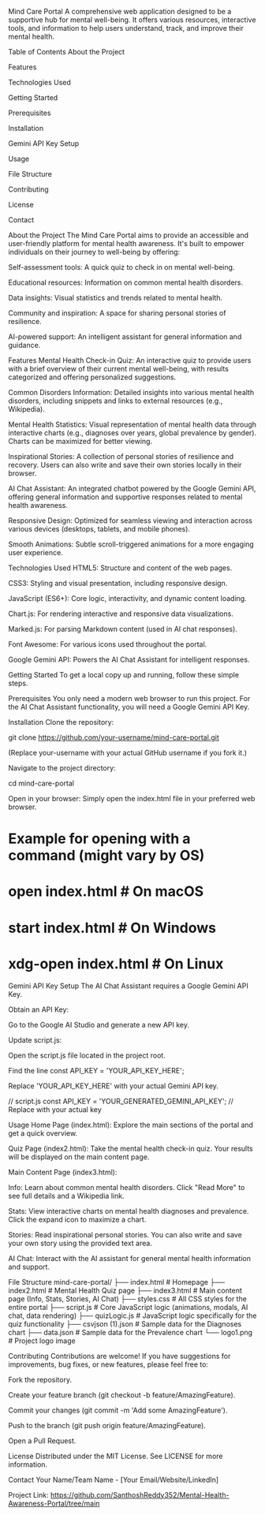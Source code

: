 Mind Care Portal
A comprehensive web application designed to be a supportive hub for mental well-being. It offers various resources, interactive tools, and information to help users understand, track, and improve their mental health.

Table of Contents
About the Project

Features

Technologies Used

Getting Started

Prerequisites

Installation

Gemini API Key Setup

Usage

File Structure

Contributing

License

Contact

About the Project
The Mind Care Portal aims to provide an accessible and user-friendly platform for mental health awareness. It's built to empower individuals on their journey to well-being by offering:

Self-assessment tools: A quick quiz to check in on mental well-being.

Educational resources: Information on common mental health disorders.

Data insights: Visual statistics and trends related to mental health.

Community and inspiration: A space for sharing personal stories of resilience.

AI-powered support: An intelligent assistant for general information and guidance.

Features
Mental Health Check-in Quiz: An interactive quiz to provide users with a brief overview of their current mental well-being, with results categorized and offering personalized suggestions.

Common Disorders Information: Detailed insights into various mental health disorders, including snippets and links to external resources (e.g., Wikipedia).

Mental Health Statistics: Visual representation of mental health data through interactive charts (e.g., diagnoses over years, global prevalence by gender). Charts can be maximized for better viewing.

Inspirational Stories: A collection of personal stories of resilience and recovery. Users can also write and save their own stories locally in their browser.

AI Chat Assistant: An integrated chatbot powered by the Google Gemini API, offering general information and supportive responses related to mental health awareness.

Responsive Design: Optimized for seamless viewing and interaction across various devices (desktops, tablets, and mobile phones).

Smooth Animations: Subtle scroll-triggered animations for a more engaging user experience.

Technologies Used
HTML5: Structure and content of the web pages.

CSS3: Styling and visual presentation, including responsive design.

JavaScript (ES6+): Core logic, interactivity, and dynamic content loading.

Chart.js: For rendering interactive and responsive data visualizations.

Marked.js: For parsing Markdown content (used in AI chat responses).

Font Awesome: For various icons used throughout the portal.

Google Gemini API: Powers the AI Chat Assistant for intelligent responses.

Getting Started
To get a local copy up and running, follow these simple steps.

Prerequisites
You only need a modern web browser to run this project. For the AI Chat Assistant functionality, you will need a Google Gemini API Key.

Installation
Clone the repository:

git clone https://github.com/your-username/mind-care-portal.git


(Replace your-username with your actual GitHub username if you fork it.)

Navigate to the project directory:

cd mind-care-portal


Open in your browser:
Simply open the index.html file in your preferred web browser.

# Example for opening with a command (might vary by OS)
# open index.html  # On macOS
# start index.html # On Windows
# xdg-open index.html # On Linux


Gemini API Key Setup
The AI Chat Assistant requires a Google Gemini API Key.

Obtain an API Key:

Go to the Google AI Studio and generate a new API key.

Update script.js:

Open the script.js file located in the project root.

Find the line const API_KEY = 'YOUR_API_KEY_HERE';

Replace 'YOUR_API_KEY_HERE' with your actual Gemini API key.

// script.js
const API_KEY = 'YOUR_GENERATED_GEMINI_API_KEY'; // Replace with your actual key


Usage
Home Page (index.html): Explore the main sections of the portal and get a quick overview.

Quiz Page (index2.html): Take the mental health check-in quiz. Your results will be displayed on the main content page.

Main Content Page (index3.html):

Info: Learn about common mental health disorders. Click "Read More" to see full details and a Wikipedia link.

Stats: View interactive charts on mental health diagnoses and prevalence. Click the expand icon to maximize a chart.

Stories: Read inspirational personal stories. You can also write and save your own story using the provided text area.

AI Chat: Interact with the AI assistant for general mental health information and support.

File Structure
mind-care-portal/
├── index.html              # Homepage
├── index2.html             # Mental Health Quiz page
├── index3.html             # Main content page (Info, Stats, Stories, AI Chat)
├── styles.css              # All CSS styles for the entire portal
├── script.js               # Core JavaScript logic (animations, modals, AI chat, data rendering)
├── quizLogic.js            # JavaScript logic specifically for the quiz functionality
├── csvjson (1).json        # Sample data for the Diagnoses chart
├── data.json               # Sample data for the Prevalence chart
└── logo1.png               # Project logo image


Contributing
Contributions are welcome! If you have suggestions for improvements, bug fixes, or new features, please feel free to:

Fork the repository.

Create your feature branch (git checkout -b feature/AmazingFeature).

Commit your changes (git commit -m 'Add some AmazingFeature').

Push to the branch (git push origin feature/AmazingFeature).

Open a Pull Request.

License
Distributed under the MIT License. See LICENSE for more information.

Contact
Your Name/Team Name - [Your Email/Website/LinkedIn]

Project Link: https://github.com/SanthoshReddy352/Mental-Health-Awareness-Portal/tree/main
